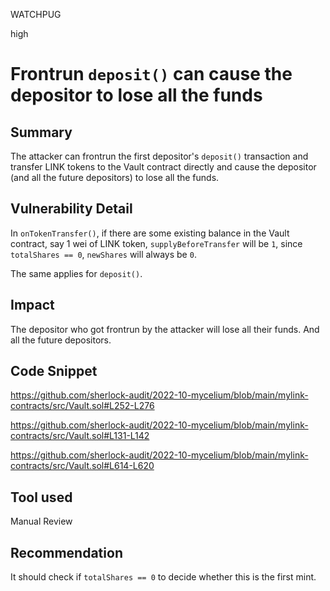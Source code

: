 WATCHPUG

high

# Frontrun `deposit()` can cause the depositor to lose all the funds

## Summary

The attacker can frontrun the first depositor's `deposit()` transaction and transfer LINK tokens to the Vault contract directly and cause the depositor (and all the future depositors) to lose all the funds.

## Vulnerability Detail

In `onTokenTransfer()`, if there are some existing balance in the Vault contract, say 1 wei of LINK token, `supplyBeforeTransfer` will be `1`, since `totalShares == 0`, `newShares` will always be `0`.

The same applies for `deposit()`.

## Impact

The depositor who got frontrun by the attacker will lose all their funds. And all the future depositors.

## Code Snippet

https://github.com/sherlock-audit/2022-10-mycelium/blob/main/mylink-contracts/src/Vault.sol#L252-L276

https://github.com/sherlock-audit/2022-10-mycelium/blob/main/mylink-contracts/src/Vault.sol#L131-L142

https://github.com/sherlock-audit/2022-10-mycelium/blob/main/mylink-contracts/src/Vault.sol#L614-L620


## Tool used

Manual Review

## Recommendation

It should check if `totalShares == 0` to decide whether this is the first mint.